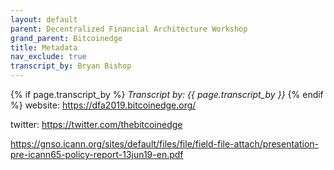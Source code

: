 ```yaml
---
layout: default
parent: Decentralized Financial Architecture Workshop
grand_parent: Bitcoinedge
title: Metadata
nav_exclude: true
transcript_by: Bryan Bishop
---
```


{% if page.transcript_by %} <i>Transcript by:
{{ page.transcript_by }}</i> {% endif %} website:
<https://dfa2019.bitcoinedge.org/>

twitter: <https://twitter.com/thebitcoinedge>

<https://gnso.icann.org/sites/default/files/file/field-file-attach/presentation-pre-icann65-policy-report-13jun19-en.pdf>
